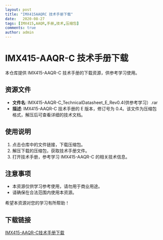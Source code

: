 ```yaml
---
layout: post
title: "IMX415AAQRC 技术手册下载"
date:   2020-08-27
tags: [IMX415,AAQR,手册,技术,压缩包]
comments: true
author: admin
---
```

# IMX415-AAQR-C 技术手册下载

本仓库提供 IMX415-AAQR-C 技术手册的下载资源，供参考学习使用。

## 资源文件

- **文件名**: IMX415-AAQR-C_TechnicalDatasheet_E_Rev0.4(供参考学习）.rar
- **描述**: IMX415-AAQR-C 技术手册的 E 版本，修订号为 0.4。该文件为压缩包格式，解压后可查看详细的技术文档。

## 使用说明

1. 点击仓库中的文件链接，下载压缩包。
2. 解压下载的压缩包，获取技术手册文件。
3. 打开技术手册，参考学习 IMX415-AAQR-C 的相关技术信息。

## 注意事项

- 本资源仅供学习参考使用，请勿用于商业用途。
- 请确保在合法范围内使用本资源。

希望本资源对您的学习有所帮助！

## 下载链接

[IMX415-AAQR-C技术手册下载](https://pan.quark.cn/s/f39c4d83f609)